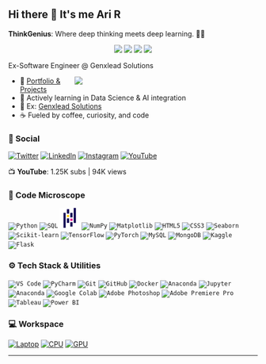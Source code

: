 ## Hi there 👋 It's me Ari R
**ThinkGenius**: Where deep thinking meets deep learning. 🤖🧠

<p align="center">
  <img src="https://img.shields.io/badge/Machine_Learning-%E2%9C%94-4BC51D?style=for-the-badge"/>
  <img src="https://img.shields.io/badge/Deep_Learning-%E2%9C%94-0A66C2?style=for-the-badge"/>
  <img src="https://img.shields.io/badge/Data_Science-%E2%9C%94-F7DF1E?style=for-the-badge&logoColor=000"/>
  <img src="https://img.shields.io/badge/Artificial Intelligence-%E2%9C%94-FF6D00?style=for-the-badge"/>
</p>

Ex-Software Engineer @ Genxlead Solutions

<img align="right" width="370" src="https://i.pinimg.com/originals/47/f0/34/47f0342cec72b800463bf003eac1257e.gif">

- 🔭 [Portfolio & Projects](https://your-portfolio-url.com)
- 🌱 Actively learning in Data Science & AI integration
- 💼 Ex: [Genxlead Solutions](https://www.genxlead.com/)
- ☕ Fueled by coffee, curiosity, and code

### 🚀 Social
[![Twitter](https://img.shields.io/badge/X-000000?style=for-the-badge&logo=x&logoColor=white)](https://x.com/ari_r_1)
[![LinkedIn](https://img.shields.io/badge/LinkedIn-0A66C2?style=for-the-badge&logo=linkedin&logoColor=white)](https://www.linkedin.com/in/r-ari/)
[![Instagram](https://img.shields.io/badge/Instagram-E4405F?style=for-the-badge&logo=instagram&logoColor=white)](https://www.instagram.com/arisanalytics/)
[![YouTube](https://img.shields.io/badge/YouTube-FF0000?style=for-the-badge&logo=youtube&logoColor=white)](https://www.youtube.com/@arisanalytics)
  
📺 **YouTube**: 1.25K subs | 94K views

### 🔬 Code Microscope
<code><img src="https://img.icons8.com/color/48/000000/python.png" width="40" title="Python"/></code>
<code><img src="https://img.icons8.com/color/48/000000/sql.png" width="40" title="SQL"/></code>
<code><img src="https://github.com/devicons/devicon/blob/master/icons/pandas/pandas-original.svg" width="40" title="Pandas"/></code>
<code><img src="https://img.icons8.com/color/48/000000/numpy.png" width="40" title="NumPy"/></code>
<code><img src="https://matplotlib.org/_static/logo2_compressed.svg" width="70" title="Matplotlib"/></code>
<code><img src="https://img.icons8.com/color/48/000000/html-5.png" width="40" title="HTML5"/></code>
<code><img src="https://img.icons8.com/color/48/000000/css3.png" width="40" title="CSS3"/></code>
<code><img src="https://seaborn.pydata.org/_static/logo-wide-lightbg.svg" width="60" title="Seaborn"/></code>
<code><img src="https://upload.wikimedia.org/wikipedia/commons/0/05/Scikit_learn_logo_small.svg" width="60" title="Scikit-learn"/></code>
<code><img src="https://img.icons8.com/color/48/000000/tensorflow.png" width="40" title="TensorFlow"/></code>
<code><img src="https://pytorch.org/assets/images/pytorch-logo.png" width="40" title="PyTorch"/></code>
<code><img src="https://img.icons8.com/color/48/000000/mysql-logo.png" width="40" title="MySQL"/></code>
<code><img src="https://img.icons8.com/color/48/000000/mongodb.png" width="40" title="MongoDB"/></code>
<code><img src="https://upload.wikimedia.org/wikipedia/commons/7/7c/Kaggle_logo.png" width="60" title="Kaggle"/></code>
<code><img src="https://img.icons8.com/color/48/000000/flask.png" width="60" title="Flask"/></code>

### ⚙️ Tech Stack & Utilities
<code><img src="https://img.icons8.com/color/48/000000/visual-studio-code-2019.png" width="40" title="VS Code"/></code>
<code><img src="https://img.icons8.com/color/48/000000/pycharm.png" width="40" title="PyCharm"/></code>
<code><img src="https://img.icons8.com/color/48/000000/git.png" width="40" title="Git"/></code>
<code><img src="https://img.icons8.com/fluency/48/github.png" width="40" title="GitHub"/></code>
<code><img src="https://img.icons8.com/color/48/000000/docker.png" width="40" title="Docker"/></code>
<code><img src="https://img.icons8.com/dusk/64/000000/anaconda.png" width="40" title="Anaconda"/></code>
<code><img src="https://upload.wikimedia.org/wikipedia/commons/3/38/Jupyter_logo.svg" width="40" title="Jupyter"/></code>
<code><img src="https://img.icons8.com/dusk/64/000000/anaconda.png" width="40" title="Anaconda"/></code>
<code><img src="https://colab.research.google.com/img/colab_favicon_256px.png" width="40" title="Google Colab"/></code>
<code><img src="https://img.icons8.com/doodle/48/000000/adobe-photoshop.png" width="40" title="Adobe Photoshop"/></code>
<code><img src="https://img.icons8.com/color/48/000000/adobe-premiere-pro.png" width="40" title="Adobe Premiere Pro"/></code>
<code><img src="https://img.icons8.com/color/48/000000/tableau-software.png" width="40" title="Tableau"/></code>
<code><img src="https://upload.wikimedia.org/wikipedia/commons/c/cf/New_Power_BI_Logo.svg" width="40" title="Power BI"/></code>

### 💻 Workspace
[![Laptop](https://img.shields.io/badge/Lenovo-Ideapad_Gaming_3-0B3D91?style=for-the-badge&logo=lenovo&logoColor=white)]()
[![CPU](https://img.shields.io/badge/AMD-Ryzen_7_6800H-ED1C24?style=for-the-badge&logo=amd&logoColor=white)]()
[![GPU](https://img.shields.io/badge/NVIDIA-RTX_3060-76B900?style=for-the-badge&logo=nvidia&logoColor=white)]()

---

